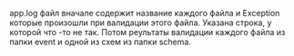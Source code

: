 app.log файл вначале содержит название каждого файла и Exception которые произошли при валидации этого файла. Указана строка, у которой что -то не так. Потом реультаты валидации каждого файла из папки event и одной из схем из папки schema. 

